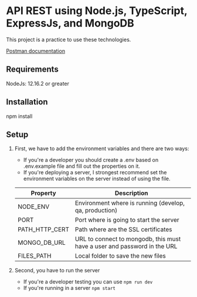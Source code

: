 # API REST using Node.js, TypeScript, ExpressJs, and MongoDB

This project is a practice to use these technologies.

[Postman documentation](https://documenter.getpostman.com/view/1902911/SztG25gS?version=latest)

## Requirements

NodeJs: 12.16.2 or greater

## Installation

npm install

## Setup

1. First, we have to add the environment variables and there are two ways:
    - If you're a developer you should create a .env based on .env.example file and fill out the properties on it.
    - If you're deploying a server, I strongest recommend set the environment variables on the server instead of using the file.

    Property       | Description
    ---------      |------------
    NODE_ENV       |Environment where is running (develop, qa, production)
    PORT           |Port where is going to start the server
    PATH_HTTP_CERT |Path where are the SSL certificates
    MONGO_DB_URL   |URL to connect to mongodb, this must have a user and password in the URL
    FILES_PATH     |Local folder to save the new files

1. Second, you have to run the server
    - If you're a developer testing you can use `npm run dev`
    - If you're running in a server `npm start`
